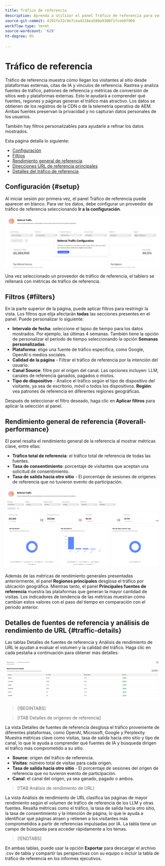 ```yaml
---
title: Tráfico de referencia
description: Aprenda a utilizar el panel Tráfico de referencia para ver cómo llegan los visitantes al sitio desde plataformas externas, citas de IA y vínculos de referencia.
source-git-commit: 4192fe32c9e7cea4218ea580a9300f1fceb0f909
workflow-type: tm+mt
source-wordcount: '629'
ht-degree: 0%

---
```



# Tráfico de referencia

Tráfico de referencia muestra cómo llegan los visitantes al sitio desde plataformas externas, citas de IA y vínculos de referencia. Rastrea y analiza fuentes de tráfico, patrones de referencia y métricas de conversión de sitios web y plataformas externas. Esto le ayudará a comprender qué fuentes, regiones y páginas generan el tráfico más atractivo. Los datos se obtienen de los registros de la CDN o de la telemetría operativa de AEM. Ambas fuentes preservan la privacidad y no capturan datos personales de los usuarios.

También hay filtros personalizables para ayudarle a refinar los datos mostrados.

Esta página detalla lo siguiente:

* [Configuración](#setup)
* [Filtros](#filters)
* [Rendimiento general de referencia](#overall-performance)
* [Direcciones URL de referencia principales](#top-referrals)
* [Detalles del tráfico de referencia](#traffic-details)

## Configuración {#setup}

Al iniciar sesión por primera vez, el panel Tráfico de referencia puede aparecer en blanco. Para ver los datos, debe configurar un proveedor de tráfico de referencia seleccionando **Ir a la configuración**.

![Configuración de referencia](/help/dashboards/assets/referral-setup1.png)

<!--- 1. Select your Source (either CDN logs or AEM Operational Telemetry).
2. Enter a primary contact email.
3. Click **Request activation** to enable data ingestion. Hiding this until confirmation from PM-->

Una vez seleccionado un proveedor de tráfico de referencia, el tablero se rellenará con métricas de tráfico de referencia.

## Filtros {#filters}

En la parte superior de la página, puede aplicar filtros para restringir la vista. Los filtros que elija afectarán **todas** las secciones presentes en el panel. Puede personalizar lo siguiente:

* **Intervalo de fecha**: seleccione el lapso de tiempo para los datos mostrados. Por ejemplo, las últimas 4 semanas. También tiene la opción de personalizar el período de tiempo seleccionando la opción **Semanas personalizadas**.
* **Plataforma**: elige una fuente de tráfico específica, como Google, OpenAI o medios sociales.
* **Calidad de la página** - Filtrar el tráfico de referencia por la intención del usuario.
* **Canal Source**: filtre por el origen del canal. Las opciones incluyen: LLM, canales de referencia ganados, pagados o mixtos.
* **Tipo de dispositivo** - Analice el tráfico según el tipo de dispositivo del visitante, ya sea de escritorio, móvil o todos los dispositivos.
  **Región**: vea patrones de referencia en diferentes regiones geográficas.

Después de seleccionar el filtro deseado, haga clic en **Aplicar filtros** para aplicar la selección al panel.

## Rendimiento general de referencia {#overall-performance}

El panel resalta el rendimiento general de la referencia al mostrar métricas clave, entre ellas:

* **Tráfico total de referencia**: el tráfico total de referencia de todas las fuentes.
* **Tasa de consentimiento**: porcentaje de visitantes que aceptan una solicitud de consentimiento.
* **Tasa de salida hacia otro sitio** - El porcentaje de sesiones de orígenes de referencia que no tuvieron evento de participación.

![Página de referencia](/help/dashboards/assets/referral-traffic.png)

Además de las métricas de rendimiento generales presentadas anteriormente, el panel **Regiones principales** desglosa el tráfico por ubicación geográfica. Mientras tanto, el panel **Principales fuentes de referencia** muestra las plataformas que generan la mayor cantidad de visitas. Los indicadores de tendencia de las métricas muestran cómo cambian estos valores con el paso del tiempo en comparación con el periodo anterior.

<!--## Top Referral URLs {#top-referrals}

The Top Referral URLs list surfaces your site’s most visited pages from referrals.

![Top Referral URLs](/help/dashboards/assets/top-url.png)-->

## Detalles de fuentes de referencia y análisis de rendimiento de URL {#traffic-details}

Las tablas Detalles de fuentes de referencia y Análisis de rendimiento de URL le ayudan a evaluar el volumen y la calidad del tráfico. Haga clic en cada pestaña a continuación para obtener más detalles:

![Detalles de tráfico de referencia](/help/dashboards/assets/traffic-details.png)

>[!BEGINTABS]

>[!TAB Detalles de orígenes de referencia]

La vista Detalles de fuentes de referencia desglosa el tráfico proveniente de diferentes plataformas, como OpenAI, Microsoft, Google y Perplexity. Muestra métricas clave como visitas, tasa de salida hacia otro sitio y tipo de canal, lo que le ayuda a comprender qué fuentes de IA y búsqueda dirigen el tráfico más comprometido a su sitio.

* **Source**: origen del tráfico de referencia.
* **Visitas**: número total de visitas para cada origen.
* **Tasa de salida hacia otro sitio** - El porcentaje de sesiones del origen de referencia que no tuvieron evento de participación.
* **Canal**: el canal del origen, ya sea ganado, pagado o ambos.

>[!TAB Análisis de rendimiento de URL]

La vista Análisis de rendimiento de URL clasifica las páginas de mayor rendimiento según el volumen de tráfico de referencia de los LLM y otras fuentes. Resalta métricas como el tráfico, la tasa de salida hacia otro sitio, la tasa de consentimiento y la intención de página, lo que le ayuda a identificar qué páginas atraen y retienen a los visitantes más comprometidos a partir de referencias impulsadas por IA. La tabla tiene un campo de búsqueda para acceder rápidamente a los temas.

>[!ENDTABS]

En ambas tablas, puede usar la opción **Exportar** para descargar el archivo .csv de tabla y compartir las perspectivas con su equipo o incluir la tabla de tráfico de referencia en los informes ejecutivos.
